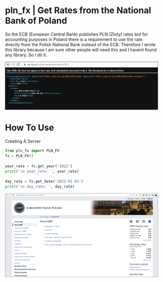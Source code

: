 # pln_fx | Get Rates from the National Bank of Poland

So the ECB (European Central Bank) publishes PLN (Zloty) rates but for accounting purposes in Poland there is a requirement to use the rate directly from the Polish National Bank instead of the ECB. Therefore I wrote this library because I am sure other people will need this and I havent found any library. So I dit it.

![alt text](https://github.com/stephansemerad/National-Bank-of-Poland-Rates/blob/master/pln/api.png)

# How To Use

Creating A Server

```python
from pln_fx import PLN_FX
fx = PLN_FX()

year_rate = fx.get_year('2022')
print('\n year_rate: ', year_rate)

day_rate = fx.get_date('2022-01-03')
print('\n day_rate: ', day_rate)

```

![alt text](https://github.com/stephansemerad/National-Bank-of-Poland-Rates/blob/master/pln/overview.png)
